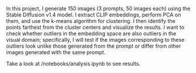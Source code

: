 In this project, I generate 150 images (3 prompts, 50 images each) using the Stable Diffusion v1.4 model. I extract CLIP embeddings, perform PCA on them, and use the k-means algorithm for clustering. I then identify the points farthest from the cluster centers and visualize the results. I want to check whether outliers in the embedding space are also outliers in the visual domain; specifically, I will test if the images corresponding to these outliers look unlike those generated from the prompt or differ from other images generated with the same prompt.

Take a look at /notebooks/analysis.ipynb to see results.
